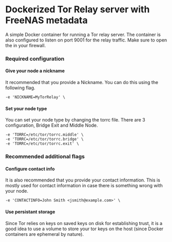 # Dockerized Tor Relay server with FreeNAS metadata

A simple Docker container for running a Tor relay server.
The container is also configured to listen on port 9001 for the relay traffic. Make sure to open the in your firewall.

### Required configuration

#### Give your node a nickname

It recommended that you provide a Nickname. You can do this using the following flag.

    -e 'NICKNAME=MyTorRelay' \

#### Set your node type

You can set your node type by changing the torrc file.
There are 3 configuration, Bridge Exit and Middle Node.

    -e 'TORRC=/etc/tor/torrc.middle' \
    -e 'TORRC=/etc/tor/torrc.bridge' \
    -e 'TORRC=/etc/tor/torrc.exit' \

### Recommended additional flags

#### Configure contact info

It is also recommended that you provide your contact information. This is mostly used for contact information in case there is something wrong with your node.

    -e 'CONTACTINFO=John Smith <jsmith@example.com>' \

#### Use persistant storage

Since Tor relies on keys on saved keys on disk for establishing trust, it is a good idea to use a volume to store your tor keys on the host (since Docker containers are ephemeral by nature).
